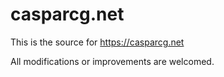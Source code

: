 # casparcg.net
This is the source for https://casparcg.net

All modifications or improvements are welcomed.
